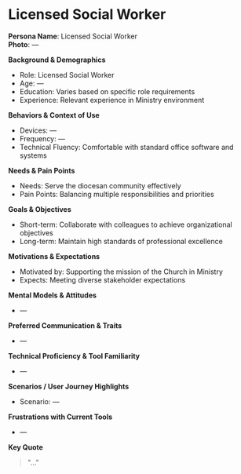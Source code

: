 # Licensed Social Worker

**Persona Name**: Licensed Social Worker  
**Photo**: —  

**Background & Demographics**  
- Role: Licensed Social Worker  
- Age: —  
- Education: Varies based on specific role requirements  
- Experience: Relevant experience in Ministry environment  

**Behaviors & Context of Use**  
- Devices: —  
- Frequency: —  
- Technical Fluency: Comfortable with standard office software and systems  

**Needs & Pain Points**  
- Needs: Serve the diocesan community effectively  
- Pain Points: Balancing multiple responsibilities and priorities  

**Goals & Objectives**  
- Short-term: Collaborate with colleagues to achieve organizational objectives  
- Long-term: Maintain high standards of professional excellence  

**Motivations & Expectations**  
- Motivated by: Supporting the mission of the Church in Ministry  
- Expects: Meeting diverse stakeholder expectations  

**Mental Models & Attitudes**  
- —  

**Preferred Communication & Traits**  
- —  

**Technical Proficiency & Tool Familiarity**  
- —  

**Scenarios / User Journey Highlights**  
- Scenario: —  

**Frustrations with Current Tools**  
- —  

**Key Quote**  
> "…"  